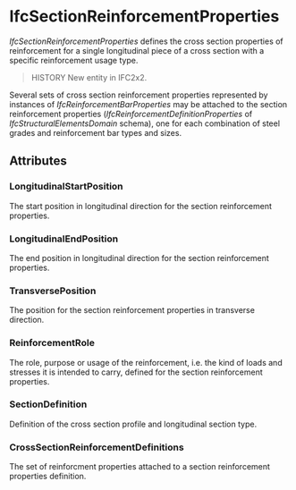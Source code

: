 # IfcSectionReinforcementProperties

_IfcSectionReinforcementProperties_ defines the cross section properties of reinforcement for a single longitudinal piece of a cross section with a specific reinforcement usage type.
<!-- end of short definition -->


> HISTORY New entity in IFC2x2.

Several sets of cross section reinforcement properties represented by instances of _IfcReinforcementBarProperties_ may be attached to the section reinforcement properties (_IfcReinforcementDefinitionProperties_ of _IfcStructuralElementsDomain_ schema), one for each combination of steel grades and reinforcement bar types and sizes.

## Attributes

### LongitudinalStartPosition
The start position in longitudinal direction for the section reinforcement properties.

### LongitudinalEndPosition
The end position in longitudinal direction for the section reinforcement properties.

### TransversePosition
The position for the section reinforcement properties in transverse direction.

### ReinforcementRole
The role, purpose or usage of the reinforcement, i.e. the kind of loads and stresses it is intended to carry, defined for the section reinforcement properties.

### SectionDefinition
Definition of the cross section profile and longitudinal section type.

### CrossSectionReinforcementDefinitions
The set of reinforcment properties attached to a section reinforcement properties definition.
